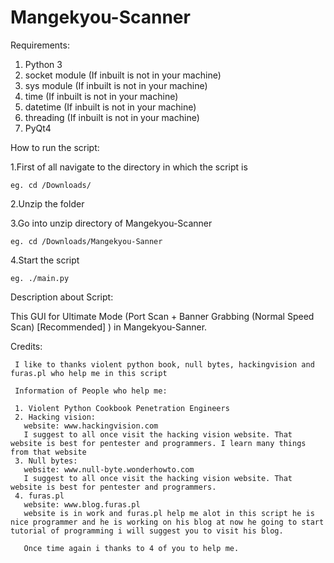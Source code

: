 # Mangekyou-Scanner
Requirements:
1. Python 3
2. socket module (If inbuilt is not in your machine)
3. sys module (If inbuilt is not in your machine)
4. time (If inbuilt is not in your machine)
5. datetime (If inbuilt is not in your machine)
6. threading (If inbuilt is not in your machine)
7. PyQt4

How to run the script:

1.First of all navigate to the directory in which the script is
      
    eg. cd /Downloads/ 

2.Unzip the folder 

3.Go into unzip directory of Mangekyou-Scanner

    eg. cd /Downloads/Mangekyou-Sanner

4.Start the script
 
    eg. ./main.py

Description about Script:
 
This GUI for Ultimate Mode (Port Scan + Banner Grabbing (Normal Speed Scan) [Recommended] ) in Mangekyou-Sanner.

Credits:
     
     I like to thanks violent python book, null bytes, hackingvision and furas.pl who help me in this script
     
     Information of People who help me:
     
     1. Violent Python Cookbook Penetration Engineers
     2. Hacking vision:
       website: www.hackingvision.com
       I suggest to all once visit the hacking vision website. That website is best for pentester and programmers. I learn many things from that website
     3. Null bytes:
       website: www.null-byte.wonderhowto.com
       I suggest to all once visit the hacking vision website. That website is best for pentester and programmers.
     4. furas.pl
       website: www.blog.furas.pl
       website is in work and furas.pl help me alot in this script he is nice programmer and he is working on his blog at now he going to start tutorial of programming i will suggest you to visit his blog.
       
       Once time again i thanks to 4 of you to help me.
